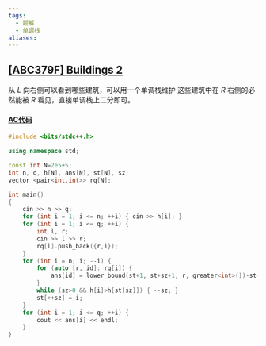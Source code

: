 ```yaml
---
tags:
  - 题解
  - 单调栈
aliases:
---
```

## [[ABC379F] Buildings 2](https://www.luogu.com.cn/problem/AT_abc379_f)

从 $L$ 向右侧可以看到哪些建筑，可以用一个单调栈维护
这些建筑中在 $R$ 右侧的必然能被 $R$ 看见，直接单调栈上二分即可。

#### [AC代码](https://www.luogu.com.cn/record/189243087)

```cpp
#include <bits/stdc++.h>

using namespace std;

const int N=2e5+5;
int n, q, h[N], ans[N], st[N], sz;
vector <pair<int,int>> rq[N];

int main()
{
    cin >> n >> q;
    for (int i = 1; i <= n; ++i) { cin >> h[i]; }
    for (int i = 1; i <= q; ++i) {
        int l, r;
        cin >> l >> r;
        rq[l].push_back({r,i});
    }
    for (int i = n; i; --i) {
        for (auto [r, id]: rq[i]) {
            ans[id] = lower_bound(st+1, st+sz+1, r, greater<int>())-st-1;
        }
        while (sz>0 && h[i]>h[st[sz]]) { --sz; }
        st[++sz] = i;
    }
    for (int i = 1; i <= q; ++i) {
        cout << ans[i] << endl;
    }
}
```